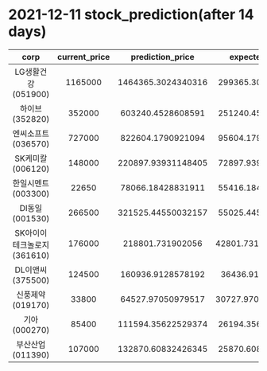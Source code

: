# 2021-12-11 stock_prediction(after 14 days)

|   corp   |   current_price   |   prediction_price   |   expected_profit   |
|:--------:|:-----------------:|:--------------------:|:-------------------:|
|LG생활건강(051900)|1165000|1464365.3024340316|299365.3024340316|
|하이브(352820)|352000|603240.4528608591|251240.4528608591|
|엔씨소프트(036570)|727000|822604.1790921094|95604.17909210944|
|SK케미칼(006120)|148000|220897.93931148405|72897.93931148405|
|한일시멘트(003300)|22650|78066.18428831911|55416.18428831911|
|DI동일(001530)|266500|321525.44550032157|55025.44550032157|
|SK아이이테크놀로지(361610)|176000|218801.731902056|42801.731902055995|
|DL이앤씨(375500)|124500|160936.9128578192|36436.9128578192|
|신풍제약(019170)|33800|64527.97050979517|30727.970509795166|
|기아(000270)|85400|111594.35622529374|26194.35622529374|
|부산산업(011390)|107000|132870.60832426345|25870.60832426345|
